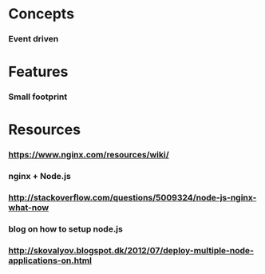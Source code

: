 # Concepts
### Event driven 
# Features
### Small footprint
# Resources
### https://www.nginx.com/resources/wiki/
### nginx + Node.js
### http://stackoverflow.com/questions/5009324/node-js-nginx-what-now
### blog on how to setup node.js
### http://skovalyov.blogspot.dk/2012/07/deploy-multiple-node-applications-on.html
